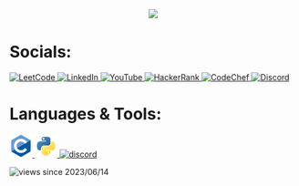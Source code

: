 <!--
**luuurker/luuurker** is a ✨ _special_ ✨ repository because its `README.md` (this file) appears on your GitHub profile.

Here are some ideas to get you started:

- 🔭 I’m currently working on ...
- 🌱 I’m currently learning ...
- 👯 I’m looking to collaborate on ...
- 🤔 I’m looking for help with ...
- 💬 Ask me about ...
- 📫 How to reach me: ...
- 😄 Pronouns: ...
- ⚡ Fun fact: ...
-->
<p align="center">
    <img src="https://readme-typing-svg.herokuapp.com?color=FFFFFF&width=380&height=28&lines=Hey👋+luuurker+this+side...;Techie+in+the+Making+😎;Upskilling+With+Every+Step;Nice+To+Meet+You+...&center=true" />



# Socials:

<p align="left">
  <a href="https://leetcode.com/luuurker" target="_blank" rel="noreferrer">
    <img src="https://img.shields.io/badge/-LeetCode-blue?style=flat&logo=leetcode&logoColor=white" alt="LeetCode"/>
  </a>
  <a href="https://www.linkedin.com/in/luuurker" target="_blank" rel="noreferrer">
    <img src="https://img.shields.io/badge/-LinkedIn-blue?style=flat&logo=linkedin&logoColor=white" alt="LinkedIn"/>
  </a>
  <a href="https://www.youtube.com/c/luuurker" target="_blank" rel="noreferrer">
    <img src="https://img.shields.io/badge/-YouTube-red?style=flat&logo=youtube&logoColor=white" alt="YouTube"/>
  </a>
  <a href="https://www.hackerrank.com/luuurker" target="_blank" rel="noreferrer">
    <img src="https://img.shields.io/badge/-HackerRank-green?style=flat&logo=hackerrank&logoColor=white" alt="HackerRank"/>
  </a>
  <a href="https://www.codechef.com/users/luuurker" target="_blank" rel="noreferrer">
    <img src="https://img.shields.io/badge/-CodeChef-ff6900?style=flat&logo=codechef&logoColor=white" alt="CodeChef"/>
  </a>
  <a href="https://discord.com/invite/luuurker" target="_blank" rel="noreferrer">
    <img src="https://img.shields.io/badge/-Discord-5865f2?style=flat&logo=discord&logoColor=white" alt="Discord"/>
  </a>
</p>



    

# Languages & Tools: 
<p align="left">
  <a href="https://www.cprogramming.com/" target="_blank" rel="noreferrer">
    <img src="https://raw.githubusercontent.com/devicons/devicon/master/icons/c/c-original.svg" alt="c" width="40" height="40"/>
  </a>
  <a href="https://www.python.org/" target="_blank" rel="noreferrer">
    <img src="https://raw.githubusercontent.com/devicons/devicon/master/icons/python/python-original.svg" alt="python" width="40" height="40"/>
  </a>
  <a href="https://discord.com/" target="_blank" rel="noreferrer">
  <img src="https://logodownload.org/wp-content/uploads/2017/11/discord-logo-1-1.png" alt="discord" width="40" height="40"/>
</a>
</p>

<!--START_SECTION:waka-->

<!--END_SECTION:waka-->
![views since 2023/06/14](https://visitor-badge-deno.deno.dev/luuurker.luuurker.svg)
